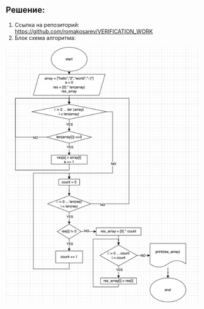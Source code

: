 ## Решение: ##

1. Ссылка на репозиторий: https://github.com/romakosarev/VERIFICATION_WORK
2. Блок схема алгоритма: 

![Блок схема алгоритма](shema.png)